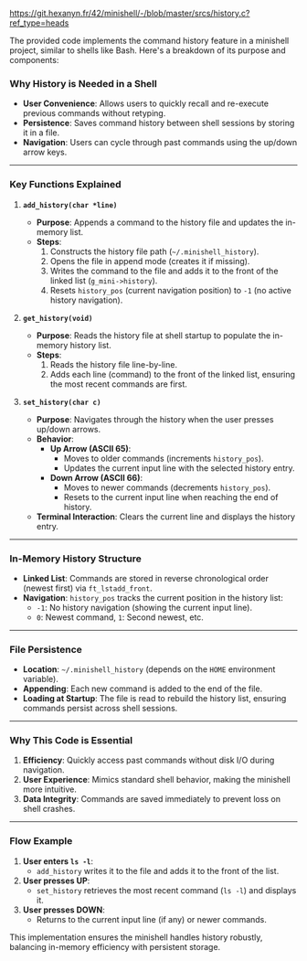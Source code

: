 https://git.hexanyn.fr/42/minishell/-/blob/master/srcs/history.c?ref_type=heads

The provided code implements the command history feature in a minishell project, similar to shells like Bash. Here's a breakdown of its purpose and components:

### **Why History is Needed in a Shell**
- **User Convenience**: Allows users to quickly recall and re-execute previous commands without retyping.
- **Persistence**: Saves command history between shell sessions by storing it in a file.
- **Navigation**: Users can cycle through past commands using the up/down arrow keys.

---

### **Key Functions Explained**

1. **`add_history(char *line)`**
   - **Purpose**: Appends a command to the history file and updates the in-memory list.
   - **Steps**:
     1. Constructs the history file path (`~/.minishell_history`).
     2. Opens the file in append mode (creates it if missing).
     3. Writes the command to the file and adds it to the front of the linked list (`g_mini->history`).
     4. Resets `history_pos` (current navigation position) to `-1` (no active history navigation).

2. **`get_history(void)`**
   - **Purpose**: Reads the history file at shell startup to populate the in-memory history list.
   - **Steps**:
     1. Reads the history file line-by-line.
     2. Adds each line (command) to the front of the linked list, ensuring the most recent commands are first.

3. **`set_history(char c)`**
   - **Purpose**: Navigates through the history when the user presses up/down arrows.
   - **Behavior**:
     - **Up Arrow (ASCII 65)**:
       - Moves to older commands (increments `history_pos`).
       - Updates the current input line with the selected history entry.
     - **Down Arrow (ASCII 66)**:
       - Moves to newer commands (decrements `history_pos`).
       - Resets to the current input line when reaching the end of history.
   - **Terminal Interaction**: Clears the current line and displays the history entry.

---

### **In-Memory History Structure**
- **Linked List**: Commands are stored in reverse chronological order (newest first) via `ft_lstadd_front`.
- **Navigation**: `history_pos` tracks the current position in the history list:
  - `-1`: No history navigation (showing the current input line).
  - `0`: Newest command, `1`: Second newest, etc.

---

### **File Persistence**
- **Location**: `~/.minishell_history` (depends on the `HOME` environment variable).
- **Appending**: Each new command is added to the end of the file.
- **Loading at Startup**: The file is read to rebuild the history list, ensuring commands persist across shell sessions.

---

### **Why This Code is Essential**
1. **Efficiency**: Quickly access past commands without disk I/O during navigation.
2. **User Experience**: Mimics standard shell behavior, making the minishell more intuitive.
3. **Data Integrity**: Commands are saved immediately to prevent loss on shell crashes.

---

### **Flow Example**
1. **User enters `ls -l`**:
   - `add_history` writes it to the file and adds it to the front of the list.
2. **User presses UP**:
   - `set_history` retrieves the most recent command (`ls -l`) and displays it.
3. **User presses DOWN**:
   - Returns to the current input line (if any) or newer commands.

This implementation ensures the minishell handles history robustly, balancing in-memory efficiency with persistent storage.